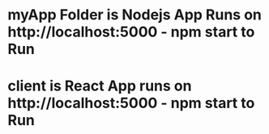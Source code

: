 # myApp Folder is Nodejs App Runs on http://localhost:5000 - npm start to Run

# client is React App runs on http://localhost:5000 - npm start to Run